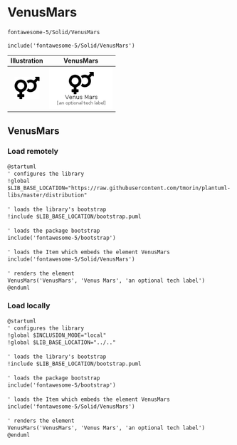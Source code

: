 # VenusMars


```text
fontawesome-5/Solid/VenusMars
```

```text
include('fontawesome-5/Solid/VenusMars')
```



| Illustration | VenusMars |
| :---: | :---: |
| ![illustration for Illustration](../../fontawesome-5/Solid/VenusMars.png) | ![illustration for VenusMars](../../fontawesome-5/Solid/VenusMars.Local.png) |




## VenusMars

### Load remotely
```plantuml
@startuml
' configures the library
!global $LIB_BASE_LOCATION="https://raw.githubusercontent.com/tmorin/plantuml-libs/master/distribution"

' loads the library's bootstrap
!include $LIB_BASE_LOCATION/bootstrap.puml

' loads the package bootstrap
include('fontawesome-5/bootstrap')

' loads the Item which embeds the element VenusMars
include('fontawesome-5/Solid/VenusMars')

' renders the element
VenusMars('VenusMars', 'Venus Mars', 'an optional tech label')
@enduml
```

### Load locally
```plantuml
@startuml
' configures the library
!global $INCLUSION_MODE="local"
!global $LIB_BASE_LOCATION="../.."

' loads the library's bootstrap
!include $LIB_BASE_LOCATION/bootstrap.puml

' loads the package bootstrap
include('fontawesome-5/bootstrap')

' loads the Item which embeds the element VenusMars
include('fontawesome-5/Solid/VenusMars')

' renders the element
VenusMars('VenusMars', 'Venus Mars', 'an optional tech label')
@enduml
```

